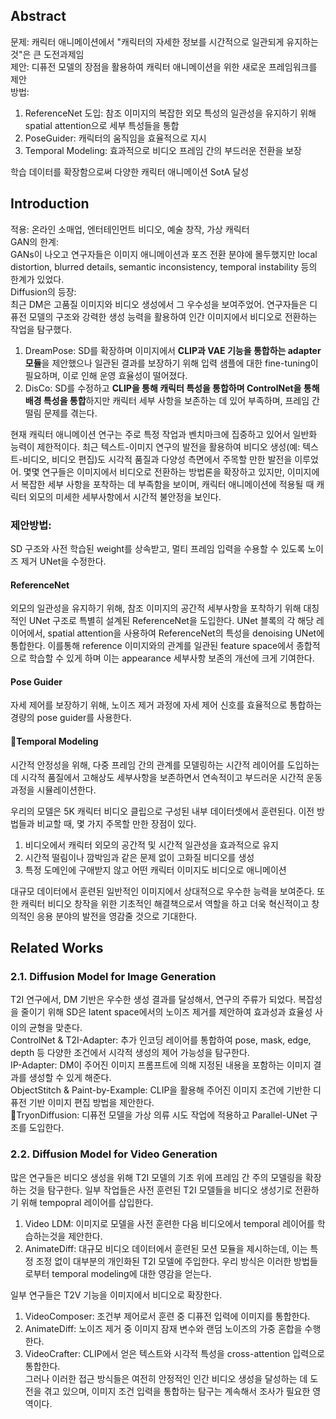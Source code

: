 ## Abstract
문제: 캐릭터 애니메이션에서 "캐릭터의 자세한 정보를 시간적으로 일관되게 유지하는 것"은 큰 도전과제임  
제안: 디퓨전 모델의 장점을 활용하여 캐릭터 애니메이션을 위한 새로운 프레임워크를 제안  
방법:  
1) ReferenceNet 도입: 참조 이미지의 복잡한 외모 특성의 일관성을 유지하기 위해 spatial attention으로 세부 특성들을 통합  
2) PoseGuider: 캐릭터의 움직임을 효율적으로 지시  
3) Temporal Modeling: 효과적으로 비디오 프레임 간의 부드러운 전환을 보장  

학습 데이터를 확장함으로써 다양한 캐릭터 애니메이션 SotA 달성  

## Introduction
적용: 온라인 소매업, 엔터테인먼트 비디오, 예술 창작, 가상 캐릭터  
GAN의 한계:  
GANs이 나오고 연구자들은 이미지 애니메이션과 포즈 전환 분야에 몰두했지만 local distortion, blurred details, semantic inconsistency, temporal instability 등의 한계가 있었다.  
Diffusion의 등장:  
최근 DM은 고품질 이미지와 비디오 생성에서 그 우수성을 보여주었어. 연구자들은 디퓨전 모델의 구조와 강력한 생성 능력을 활용하여 인간 이미지에서 비디오로 전환하는 작업을 탐구했다.  
1) DreamPose: SD를 확장하며 이미지에서 **CLIP과 VAE 기능을 통합하는 adapter 모듈**을 제안했으나 일관된 결과를 보장하기 위해 입력 샘플에 대한 fine-tuning이 필요하며, 이로 인해 운영 효율성이 떨어졌다.  
2) DisCo: SD를 수정하고 **CLIP을 통해 캐릭터 특성을 통합하며 ControlNet을 통해 배경 특성을 통합**하지만 캐릭터 세부 사항을 보존하는 데 있어 부족하며, 프레임 간 떨림 문제를 겪는다.  

현재 캐릭터 애니메이션 연구는 주로 특정 작업과 벤치마크에 집중하고 있어서 일반화 능력이 제한적이다. 최근 텍스트-이미지 연구의 발전을 활용하여 비디오 생성(예: 텍스트-비디오, 비디오 편집)도 시각적 품질과 다양성 측면에서 주목할 만한 발전을 이루었어. 몇몇 연구들은 이미지에서 비디오로 전환하는 방법론을 확장하고 있지만, 이미지에서 복잡한 세부 사항을 포착하는 데 부족함을 보이며, 캐릭터 애니메이션에 적용될 때 캐릭터 외모의 미세한 세부사항에서 시간적 불안정을 보인다.  

### 제안방법:  
SD 구조와 사전 학습된 weight를 상속받고, 멀티 프레임 입력을 수용할 수 있도록 노이즈 제거 UNet을 수정한다.  

#### ReferenceNet
외모의 일관성을 유지하기 위해, 참조 이미지의 공간적 세부사항을 포착하기 위해 대칭적인 UNet 구조로 특별히 설계된 ReferenceNet을 도입한다. UNet 블록의 각 해당 레이어에서, spatial attention을 사용하여 ReferenceNet의 특성을 denoising UNet에 통합한다. 이를통해 reference 이미지와의 관계를 일관된 feature space에서 종합적으로 학습할 수 있게 하며 이는 appearance 세부사항 보존의 개선에 크게 기여한다.  

#### Pose Guider
자세 제어를 보장하기 위해, 노이즈 제거 과정에 자세 제어 신호를 효율적으로 통합하는 경량의 pose guider를 사용한다.   

#### Temporal Modeling
시간적 안정성을 위해, 다중 프레임 간의 관계를 모델링하는 시간적 레이어를 도입하는데 시각적 품질에서 고해상도 세부사항을 보존하면서 연속적이고 부드러운 시간적 운동 과정을 시뮬레이션한다.  

우리의 모델은 5K 캐릭터 비디오 클립으로 구성된 내부 데이터셋에서 훈련된다. 이전 방법들과 비교할 때, 몇 가지 주목할 만한 장점이 있다.  
1) 비디오에서 캐릭터 외모의 공간적 및 시간적 일관성을 효과적으로 유지 
2) 시간적 떨림이나 깜박임과 같은 문제 없이 고화질 비디오를 생성
3) 특정 도메인에 구애받지 않고 어떤 캐릭터 이미지도 비디오로 애니메이션

대규모 데이터에서 훈련된 일반적인 이미지에서 상대적으로 우수한 능력을 보여준다. 또한 캐릭터 비디오 창작을 위한 기초적인 해결책으로서 역할을 하고 더욱 혁신적이고 창의적인 응용 분야의 발전을 영감줄 것으로 기대한다.   

## Related Works

### 2.1. Diffusion Model for Image Generation
T2I 연구에서, DM 기반은 우수한 생성 결과를 달성해서, 연구의 주류가 되었다. 복잡성을 줄이기 위해 SD은 latent space에서의 노이즈 제거를 제안하여 효과성과 효율성 사이의 균형을 맞춘다.  
ControlNet & T2I-Adapter: 추가 인코딩 레이어를 통합하여 pose, mask, edge, depth 등 다양한 조건에서 시각적 생성의 제어 가능성을 탐구한다.  
IP-Adapter: DM이 주어진 이미지 프롬프트에 의해 지정된 내용을 포함하는 이미지 결과를 생성할 수 있게 해준다.  
ObjectStitch & Paint-by-Example: CLIP을 활용해 주어진 이미지 조건에 기반한 디퓨전 기반 이미지 편집 방법을 제안한다.  
TryonDiffusion: 디퓨전 모델을 가상 의류 시도 작업에 적용하고 Parallel-UNet 구조를 도입한다.  

### 2.2. Diffusion Model for Video Generation
많은 연구들은 비디오 생성을 위해 T2I 모델의 기초 위에 프레임 간 주의 모델링을 확장하는 것을 탐구한다. 일부 작업들은 사전 훈련된 T2I 모델들을 비디오 생성기로 전환하기 위해 tempopral 레이어를 삽입한다.  
1) Video LDM: 이미지로 모델을 사전 훈련한 다음 비디오에서 temporal 레이어를 학습하는것을 제안한다.  
2) AnimateDiff: 대규모 비디오 데이터에서 훈련된 모션 모듈을 제시하는데, 이는 특정 조정 없이 대부분의 개인화된 T2I 모델에 주입한다. 우리 방식은 이러한 방법들로부터 temporal modeling에 대한 영감을 얻는다.  

일부 연구들은 T2V 기능을 이미지에서 비디오로 확장한다.  
1) VideoComposer: 조건부 제어로서 훈련 중 디퓨전 입력에 이미지를 통합한다.
2) AnimateDiff: 노이즈 제거 중 이미지 잠재 변수와 랜덤 노이즈의 가중 혼합을 수행한다.
3) VideoCrafter: CLIP에서 얻은 텍스트와 시각적 특성을 cross-attention 입력으로 통합한다.  
그러나 이러한 접근 방식들은 여전히 안정적인 인간 비디오 생성을 달성하는 데 도전을 겪고 있으며, 이미지 조건 입력을 통합하는 탐구는 계속해서 조사가 필요한 영역이다.  
